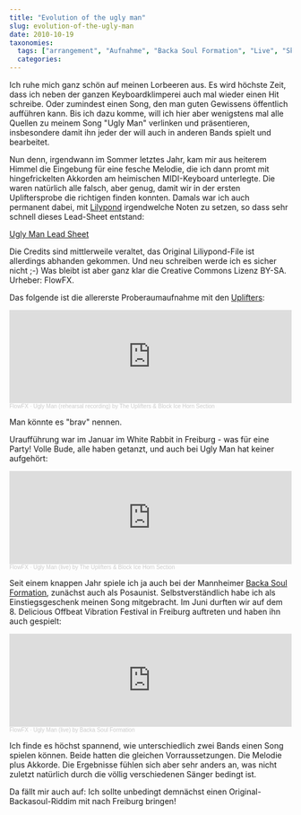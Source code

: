 ```yaml
---
title: "Evolution of the ugly man"
slug: evolution-of-the-ugly-man
date: 2010-10-19
taxonomies:
  tags: ["arrangement", "Aufnahme", "Backa Soul Formation", "Live", "Ska", "the uplifters", "Ugly Man", "Musik"]
  categories: 
---
```


<p>Ich ruhe mich ganz schön auf meinen Lorbeeren aus. Es wird höchste Zeit, dass ich neben der ganzen Keyboardklimperei auch mal wieder einen Hit schreibe. Oder zumindest einen Song, den man guten Gewissens öffentlich aufführen kann. Bis ich dazu komme, will ich hier aber wenigstens mal alle Quellen zu meinem Song "Ugly Man" verlinken und präsentieren, insbesondere damit ihn jeder der will auch in anderen Bands spielt und bearbeitet.

Nun denn, irgendwann im Sommer letztes Jahr, kam mir aus heiterem Himmel die Eingebung für eine fesche Melodie, die ich dann promt mit hingefrickelten Akkorden am heimischen MIDI-Keyboard unterlegte. Die waren natürlich alle falsch, aber genug, damit wir in der ersten Upliftersprobe die richtigen finden konnten. Damals war ich auch permanent dabei, mit <a href="http://lilypond.org/">Lilypond</a> irgendwelche Noten zu setzen, so dass sehr schnell dieses Lead-Sheet entstand:

<a href="https://flowfx.de/uploads/uglyman.pdf">Ugly Man Lead Sheet</a>

Die Credits sind mittlerweile veraltet, das Original Liliypond-File ist allerdings abhanden gekommen. Und neu schreiben werde ich es sicher nicht ;-)   Was bleibt ist aber ganz klar die Creative Commons Lizenz BY-SA. Urheber: FlowFX.

Das folgende ist die allererste Proberaumaufnahme mit den <a href="http://www.blockiceuplifters.com">Uplifters</a>:

<iframe width="100%" height="166" scrolling="no" frameborder="no" allow="autoplay" src="https://w.soundcloud.com/player/?url=https%3A//api.soundcloud.com/tracks/5744679&color=%23ff5500&auto_play=false&hide_related=false&show_comments=true&show_user=true&show_reposts=false&show_teaser=true"></iframe><div style="font-size: 10px; color: #cccccc;line-break: anywhere;word-break: normal;overflow: hidden;white-space: nowrap;text-overflow: ellipsis; font-family: Interstate,Lucida Grande,Lucida Sans Unicode,Lucida Sans,Garuda,Verdana,Tahoma,sans-serif;font-weight: 100;"><a href="https://soundcloud.com/flowfx" title="FlowFX" target="_blank" style="color: #cccccc; text-decoration: none;">FlowFX</a> · <a href="https://soundcloud.com/flowfx/ugly-man-rehearsal-recording-by-the-uplifters-block-ice-horn-section" title="Ugly Man (rehearsal recording) by The Uplifters &amp; Block Ice Horn Section" target="_blank" style="color: #cccccc; text-decoration: none;">Ugly Man (rehearsal recording) by The Uplifters &amp; Block Ice Horn Section</a></div>

Man könnte es "brav" nennen.

Uraufführung war im Januar im White Rabbit in Freiburg - was für eine Party! Volle Bude, alle haben getanzt, und auch bei Ugly Man hat keiner aufgehört:

<iframe width="100%" height="166" scrolling="no" frameborder="no" allow="autoplay" src="https://w.soundcloud.com/player/?url=https%3A//api.soundcloud.com/tracks/4620796&color=%23ff5500&auto_play=false&hide_related=false&show_comments=true&show_user=true&show_reposts=false&show_teaser=true"></iframe><div style="font-size: 10px; color: #cccccc;line-break: anywhere;word-break: normal;overflow: hidden;white-space: nowrap;text-overflow: ellipsis; font-family: Interstate,Lucida Grande,Lucida Sans Unicode,Lucida Sans,Garuda,Verdana,Tahoma,sans-serif;font-weight: 100;"><a href="https://soundcloud.com/flowfx" title="FlowFX" target="_blank" style="color: #cccccc; text-decoration: none;">FlowFX</a> · <a href="https://soundcloud.com/flowfx/ugly-man-live-by-the-uplifters-block-ice-horn-section" title="Ugly Man (live) by The Uplifters &amp; Block Ice Horn Section" target="_blank" style="color: #cccccc; text-decoration: none;">Ugly Man (live) by The Uplifters &amp; Block Ice Horn Section</a></div>

Seit einem knappen Jahr spiele ich ja auch bei der Mannheimer <a href="http://www.backasoul.com">Backa Soul Formation</a>, zunächst auch als Posaunist. Selbstverständlich habe ich als Einstiegsgeschenk meinen Song mitgebracht. Im Juni durften wir auf dem 8. Delicious Offbeat Vibration Festival in Freiburg auftreten und haben ihn auch gespielt:

<iframe width="100%" height="166" scrolling="no" frameborder="no" allow="autoplay" src="https://w.soundcloud.com/player/?url=https%3A//api.soundcloud.com/tracks/4620917&color=%23ff5500&auto_play=false&hide_related=false&show_comments=true&show_user=true&show_reposts=false&show_teaser=true"></iframe><div style="font-size: 10px; color: #cccccc;line-break: anywhere;word-break: normal;overflow: hidden;white-space: nowrap;text-overflow: ellipsis; font-family: Interstate,Lucida Grande,Lucida Sans Unicode,Lucida Sans,Garuda,Verdana,Tahoma,sans-serif;font-weight: 100;"><a href="https://soundcloud.com/flowfx" title="FlowFX" target="_blank" style="color: #cccccc; text-decoration: none;">FlowFX</a> · <a href="https://soundcloud.com/flowfx/ugly-man-live-by-backa-soul-formation" title="Ugly Man (live) by Backa Soul Formation" target="_blank" style="color: #cccccc; text-decoration: none;">Ugly Man (live) by Backa Soul Formation</a></div>

Ich finde es höchst spannend, wie unterschiedlich zwei Bands einen Song spielen können. Beide hatten die gleichen Vorraussetzungen. Die Melodie plus Akkorde. Die Ergebnisse fühlen sich aber sehr anders an, was nicht zuletzt natürlich durch die völlig verschiedenen Sänger bedingt ist.

Da fällt mir auch auf: Ich sollte unbedingt demnächst einen Original-Backasoul-Riddim mit nach Freiburg bringen!</p></body></html>
